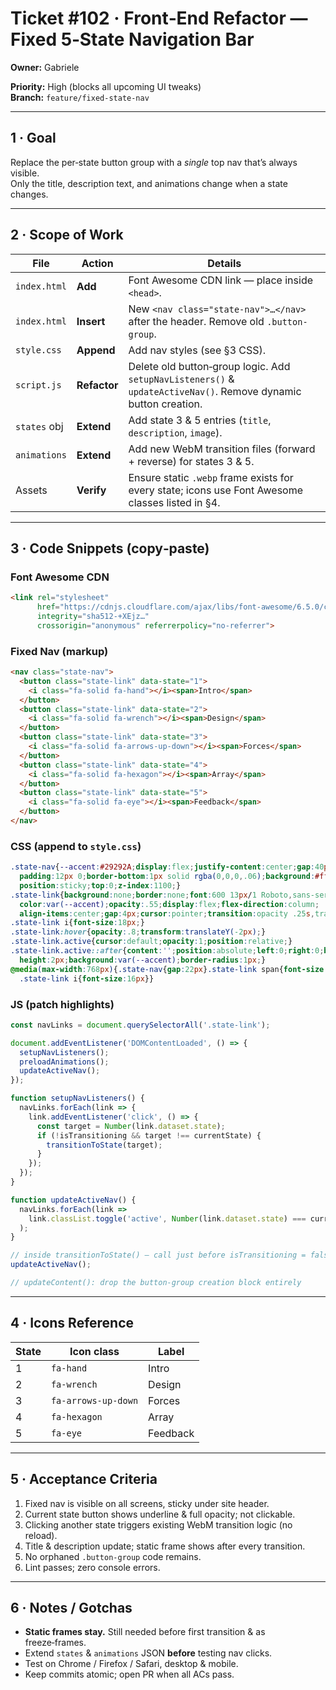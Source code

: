 
# Ticket #102 · Front‑End Refactor — **Fixed 5‑State Navigation Bar**

**Owner:** Gabriele 

**Priority:** High (blocks all upcoming UI tweaks)  
**Branch:** `feature/fixed-state-nav`

---

## 1 · Goal  
Replace the per‑state button group with a *single* top nav that’s always visible.  
Only the title, description text, and animations change when a state changes.

---

## 2 · Scope of Work  

| File          | Action   | Details |
|---------------|----------|---------|
| `index.html`  | **Add**  | Font Awesome CDN link — place inside `<head>`. |
| `index.html`  | **Insert** | New `<nav class="state-nav">…</nav>` after the header. Remove old `.button-group`. |
| `style.css`   | **Append** | Add nav styles (see §3 CSS). |
| `script.js`   | **Refactor** | Delete old button‑group logic. Add `setupNavListeners()` & `updateActiveNav()`. Remove dynamic button creation. |
| `states` obj  | **Extend** | Add state 3 & 5 entries (`title`, `description`, `image`). |
| `animations`  | **Extend** | Add new WebM transition files (forward + reverse) for states 3 & 5. |
| Assets        | **Verify** | Ensure static `.webp` frame exists for every state; icons use Font Awesome classes listed in §4. |

---

## 3 · Code Snippets (copy‑paste)

### Font Awesome CDN
```html
<link rel="stylesheet"
      href="https://cdnjs.cloudflare.com/ajax/libs/font-awesome/6.5.0/css/all.min.css"
      integrity="sha512-+XEjz…"
      crossorigin="anonymous" referrerpolicy="no-referrer">
```

### Fixed Nav (markup)
```html
<nav class="state-nav">
  <button class="state-link" data-state="1">
    <i class="fa-solid fa-hand"></i><span>Intro</span>
  </button>
  <button class="state-link" data-state="2">
    <i class="fa-solid fa-wrench"></i><span>Design</span>
  </button>
  <button class="state-link" data-state="3">
    <i class="fa-solid fa-arrows-up-down"></i><span>Forces</span>
  </button>
  <button class="state-link" data-state="4">
    <i class="fa-solid fa-hexagon"></i><span>Array</span>
  </button>
  <button class="state-link" data-state="5">
    <i class="fa-solid fa-eye"></i><span>Feedback</span>
  </button>
</nav>
```

### CSS (append to `style.css`)
```css
.state-nav{--accent:#29292A;display:flex;justify-content:center;gap:40px;
  padding:12px 0;border-bottom:1px solid rgba(0,0,0,.06);background:#fff;
  position:sticky;top:0;z-index:1100;}
.state-link{background:none;border:none;font:600 13px/1 Roboto,sans-serif;
  color:var(--accent);opacity:.55;display:flex;flex-direction:column;
  align-items:center;gap:4px;cursor:pointer;transition:opacity .25s,transform .25s;}
.state-link i{font-size:18px;}
.state-link:hover{opacity:.8;transform:translateY(-2px);}
.state-link.active{cursor:default;opacity:1;position:relative;}
.state-link.active::after{content:'';position:absolute;left:0;right:0;bottom:-6px;
  height:2px;background:var(--accent);border-radius:1px;}
@media(max-width:768px){.state-nav{gap:22px}.state-link span{font-size:11px}
  .state-link i{font-size:16px}}
```

### JS (patch highlights)
```js
const navLinks = document.querySelectorAll('.state-link');

document.addEventListener('DOMContentLoaded', () => {
  setupNavListeners();
  preloadAnimations();
  updateActiveNav();
});

function setupNavListeners() {
  navLinks.forEach(link => {
    link.addEventListener('click', () => {
      const target = Number(link.dataset.state);
      if (!isTransitioning && target !== currentState) {
        transitionToState(target);
      }
    });
  });
}

function updateActiveNav() {
  navLinks.forEach(link =>
    link.classList.toggle('active', Number(link.dataset.state) === currentState)
  );
}

// inside transitionToState() — call just before isTransitioning = false;
updateActiveNav();

// updateContent(): drop the button‑group creation block entirely
```

---

## 4 · Icons Reference  

| State | Icon class | Label    |
|-------|------------|----------|
| 1     | `fa-hand`              | Intro     |
| 2     | `fa-wrench`            | Design    |
| 3     | `fa-arrows-up-down`    | Forces    |
| 4     | `fa-hexagon`           | Array     |
| 5     | `fa-eye`               | Feedback  |

---

## 5 · Acceptance Criteria  

1. Fixed nav is visible on all screens, sticky under site header.  
2. Current state button shows underline & full opacity; not clickable.  
3. Clicking another state triggers existing WebM transition logic (no reload).  
4. Title & description update; static frame shows after every transition.  
5. No orphaned `.button-group` code remains.  
6. Lint passes; zero console errors.

---

## 6 · Notes / Gotchas  

* **Static frames stay.** Still needed before first transition & as freeze‑frames.  
* Extend `states` & `animations` JSON **before** testing nav clicks.  
* Test on Chrome / Firefox / Safari, desktop & mobile.  
* Keep commits atomic; open PR when all ACs pass.
